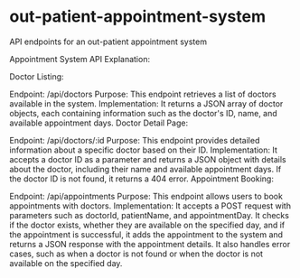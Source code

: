 # out-patient-appointment-system
API endpoints for an out-patient appointment system

Appointment System API Explanation:

Doctor Listing:

Endpoint: /api/doctors
Purpose: This endpoint retrieves a list of doctors available in the system.
Implementation: It returns a JSON array of doctor objects, each containing information such as the doctor's ID, name, and available appointment days.
Doctor Detail Page:

Endpoint: /api/doctors/:id
Purpose: This endpoint provides detailed information about a specific doctor based on their ID.
Implementation: It accepts a doctor ID as a parameter and returns a JSON object with details about the doctor, including their name and available appointment days. If the doctor ID is not found, it returns a 404 error.
Appointment Booking:

Endpoint: /api/appointments
Purpose: This endpoint allows users to book appointments with doctors.
Implementation: It accepts a POST request with parameters such as doctorId, patientName, and appointmentDay. It checks if the doctor exists, whether they are available on the specified day, and if the appointment is successful, it adds the appointment to the system and returns a JSON response with the appointment details. It also handles error cases, such as when a doctor is not found or when the doctor is not available on the specified day.

